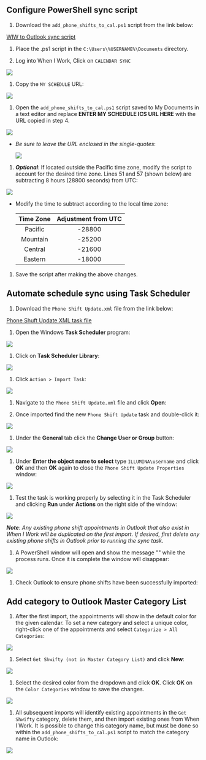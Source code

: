 ## Configure PowerShell sync script
1. Download the `add_phone_shifts_to_cal.ps1` script from the link below:

[WIW to Outlook sync script](https://illumina.box.com/s/4vvbcz4ii34bt0v70vq5b9pgafvjs0w1)

1. Place the .ps1 script in the `C:\Users\%USERNAME%\Documents` directory.  

1. Log into When I Work, Click on `CALENDAR SYNC`

![](./images/cal-sync.jpg)

1. Copy the `MY SCHEDULE` URL:

![](./images/wiw-ics-url.jpg)

1.  Open the `add_phone_shifts_to_cal.ps1` script saved to My Documents in a text editor and replace **ENTER MY SCHEDULE ICS URL HERE** with the URL copied in step 4.

![](./images/add-url.jpg)
* *Be sure to leave the URL enclosed in the single-quotes*:
    
    ![](./images/url-added.jpg)


1. ***Optional***: If located outside the Pacific time zone, modify the script to account for the desired time zone. Lines 51 and 57 (shown below) are subtracting 8 hours (28800 seconds) from UTC:

![](./images/time-mod.jpg)
* Modify the time to subtract according to the local time zone:


    |Time Zone|Adjustment from UTC|
    |:--:|:--:|
    |Pacific|-28800|
    |Mountain|-25200|
    |Central|-21600|
    |Eastern|-18000|

1. Save the script after making the above changes.

## Automate schedule sync using **Task Scheduler** 

1. Download the `Phone Shift Update.xml` file from the link below:

[Phone Shuft Update XML task file](https://illumina.box.com/s/dr1boyljuu94gu144cbel1r5w5y8ua8x)

1. Open the Windows **Task Scheduler** program:

![](./images/task-scheduler.jpg)

1. Click on **Task Scheduler Library**:

![](./images/task-scheduler-library.jpg)

1. Click `Action > Import Task`:

![](./images/import-task.jpg)

1. Navigate to the `Phone Shift Update.xml` file and click **Open**:

1. Once imported find the new `Phone Shift Update` task and double-click it:

![](./images/open-task.jpg)

1. Under the **General** tab click the **Change User or Group** button:

![](./images/change-user.jpg)

1. Under **Enter the object name to select** type `ILLUMINA\username` and click **OK** and then **OK** again to close the `Phone Shift Update Properties` window:

![](./images/enter-user.jpg)

1. Test the task is working properly by selecting it in the Task Scheduler and clicking **Run** under **Actions** on the right side of the window:

![](./images/run-task.jpg)

***Note***: *Any existing phone shift appointments in Outlook that also exist in When I Work will be duplicated on the first import. If desired, first delete any existing phone shifts in Outlook prior to running the sync task.*

1. A PowerShell window will open and show the message "" while the process runs. Once it is complete the window will disappear:

![](./images/running.jpg)

1. Check Outlook to ensure phone shifts have been successfully imported:

## Add category to Outlook Master Category List

1. After the first import, the appointments will show in the default color for the given calendar. To set a new category and select a unique color, right-click one of the appointments and select `Categorize > All Categories`:

![](./images/added.jpg)

1. Select `Get Shwifty (not in Master Category List)` and click **New**:

![](./images/add-category.jpg)

1. Select the desired color from the dropdown and click **OK**. Click **OK** on the `Color Categories` window to save the changes.

![](./images/category-color.jpg)

1. All subsequent imports will identify existing appointments in the `Get Shwifty` category, delete them, and then import existing ones from When I Work. It is possible to change this category name, but must be done so within the `add_phone_shifts_to_cal.ps1` script to match the category name in Outlook:

![](./images/change-category.jpg)
